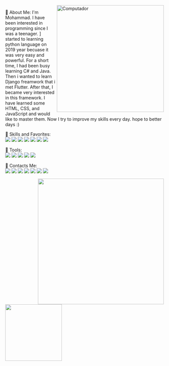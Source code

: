 <img src="https://raw.githubusercontent.com/MicaelliMedeiros/micaellimedeiros/master/image/computer-illustration.png" min-width="340px" max-width="400px" width="340px" align="right" alt="Computador">
<p align="left"> 
💫 About Me:
I'm Mohammad. I have been interested in programming since I was a teenager. ] started to learning python language on 2019 year becuase it was very easy and powerful. For a short time, I had been busy learning C# and Java. Then i wanted to learn Django freamwork that i met Flutter. After that, I became very interested in this framework. I have learned some HTML, CSS, and JavaScript and would like to master them.
    Now I try to improve my skills every day.
hope to better days :)
</p>

<p> 
🎈 Skills and Favorites:
</br>
<img src="https://img.shields.io/badge/Dart-0175C2?style=for-the-badge&logo=dart&logoColor=white" target="_blank" />
<img src="https://img.shields.io/badge/Flutter-02569B?style=for-the-badge&logo=flutter&logoColor=white" target="_blank" />
<img src="https://img.shields.io/badge/Python-14354C?style=for-the-badge&logo=python&logoColor=white" target="_blank" />
<img src="https://img.shields.io/badge/Kotlin-D84456?style=for-the-badge&logo=kotlin&logoColor=white" target="_blank" />
<img src="https://img.shields.io/badge/Java-FB9820?style=for-the-badge&logo=java&logoColor=white" target="_blank" />
<img src="https://img.shields.io/badge/HTML5-e34c26?style=for-the-badge&logo=html5&logoColor=white" target="_blank" />
<img src="https://img.shields.io/badge/CSS3-246DE4?style=for-the-badge&logo=css3&logoColor=white" target="_blank" />
</p>
<p> 
💼 Tools:
</br>
<img src="https://img.shields.io/badge/VSCode-007BD7?style=for-the-badge&logo=visualstudiocode&logoColor=white" target="_blank" />
<img src="https://img.shields.io/badge/Android Studio-669933?style=for-the-badge&logo=androidstudio&logoColor=white" target="_blank" />
<img src="https://img.shields.io/badge/FireBase-14354C?style=for-the-badge&logo=firebase&logoColor=white" target="_blank" />
<img src="https://img.shields.io/badge/Git-F1502F?style=for-the-badge&logo=git&logoColor=white" target="_blank" />
<img src="https://img.shields.io/badge/GitHub-1d202d?style=for-the-badge&logo=github&logoColor=white" target="_blank" />
</p>
<p>

📣 Contacts Me:
    </br>
    <a href="mailto:mrtofxn@gmail.com?subject=Mail from Github Profile"><img src="https://img.shields.io/badge/Gmail-D14836?style=for-the-badge&logo=gmail&logoColor=white" target="_blank" /></a>
    <a href="https://www.t.me/smrtofighi/" target="_blank"><img src="https://img.shields.io/badge/telegram-00BBCC.svg?style=for-the-badge&logo=telegram&logoColor=white" /></a>
    <a href="https://stackoverflow.com/users/" target="_blank"><img src="https://img.shields.io/badge/Stack_Overflow-FE7A16?style=for-the-badge&logo=stack-overflow&logoColor=white" /></a>
    <a href="https://instagram.com/smrtofighi" target="_blank"><img src="https://img.shields.io/badge/instagram-E4405F.svg?style=for-the-badge&logo=instagram&logoColor=white"/></a>
    <a href="https://www.linkedin.com/smrtofighi" target="_blank"><img src="https://img.shields.io/badge/linkedin-0077B5.svg?style=for-the-badge&logo=linkedin&logoColor=white"/></a>
    <a href="https://www.twitter.com/smrtofighi" target="_blank"><img src="https://img.shields.io/badge/twitter-08a0e9.svg?style=for-the-badge&logo=twitter&logoColor=white"/></a>
    <a href="https://www.github.com/smrTofighi" target="_blank"><img src="https://img.shields.io/badge/github-1d202d.svg?style=for-the-badge&logo=github&logoColor=white"/></a>
</p>
<div>
<img align="right" width=400 src="https://github-readme-stats.vercel.app/api?username=smrtofighi&theme=bear"/>
<img height="180em" src="https://github-readme-stats.vercel.app/api/top-langs/?username=smrtofighi&layout=compact&langs_count=7&theme=cobalt"/>

</div>


 
